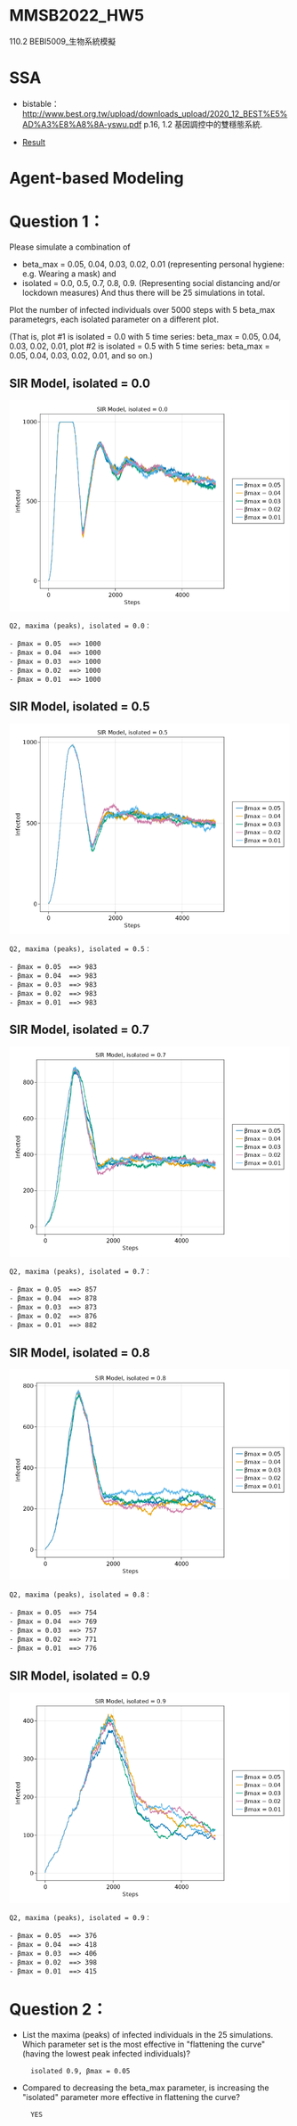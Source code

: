 # MMSB2022_HW5
110.2 BEBI5009_生物系統模擬


# SSA 

- bistable：http://www.best.org.tw/upload/downloads_upload/2020_12_BEST%E5%AD%A3%E8%A8%8A-yswu.pdf p.16, 1.2 基因調控中的雙穩態系統.

- [Result]()


# Agent-based Modeling

# Question 1：

Please simulate a combination of 
- beta_max = 0.05, 0.04, 0.03, 0.02, 0.01 (representing personal hygiene: e.g. Wearing a mask) and
- isolated = 0.0, 0.5, 0.7, 0.8, 0.9. (Representing social distancing and/or lockdown measures) 
And thus there will be 25 simulations in total. 

Plot the number of infected individuals over 5000 steps with 5 beta_max parametegrs, each isolated parameter on a different plot.

(That is, plot #1 is isolated = 0.0 with 5 time series: beta_max = 0.05, 0.04, 0.03, 0.02, 0.01, plot #2 is isolated = 0.5 with 5 time series: beta_max = 0.05, 0.04, 0.03, 0.02, 0.01, and so on.)

## SIR Model, isolated = 0.0
![SIR Model, isolated = 0.0](./PNG\SIR_Model_isolated_000.png)
```
Q2, maxima (peaks), isolated = 0.0：

- βmax = 0.05  ==> 1000
- βmax = 0.04  ==> 1000
- βmax = 0.03  ==> 1000
- βmax = 0.02  ==> 1000
- βmax = 0.01  ==> 1000
```

## SIR Model, isolated = 0.5
![SIR Model, isolated = 0.5](./PNG\SIR_Model_isolated_050.png)
```
Q2, maxima (peaks), isolated = 0.5：

- βmax = 0.05  ==> 983
- βmax = 0.04  ==> 983
- βmax = 0.03  ==> 983
- βmax = 0.02  ==> 983
- βmax = 0.01  ==> 983
```

## SIR Model, isolated = 0.7
![SIR Model, isolated = 0.7](./PNG\SIR_Model_isolated_070.png)
```
Q2, maxima (peaks), isolated = 0.7：

- βmax = 0.05  ==> 857
- βmax = 0.04  ==> 878
- βmax = 0.03  ==> 873
- βmax = 0.02  ==> 876
- βmax = 0.01  ==> 882
```

## SIR Model, isolated = 0.8
![SIR Model, isolated = 0.8](./PNG\SIR_Model_isolated_080.png)
```
Q2, maxima (peaks), isolated = 0.8：

- βmax = 0.05  ==> 754
- βmax = 0.04  ==> 769
- βmax = 0.03  ==> 757
- βmax = 0.02  ==> 771
- βmax = 0.01  ==> 776
```

## SIR Model, isolated = 0.9
![SIR Model, isolated = 0.9](./PNG\SIR_Model_isolated_090.png)
```
Q2, maxima (peaks), isolated = 0.9：

- βmax = 0.05  ==> 376
- βmax = 0.04  ==> 418
- βmax = 0.03  ==> 406
- βmax = 0.02  ==> 398
- βmax = 0.01  ==> 415
```

# Question 2：

- List the maxima (peaks) of infected individuals in the 25 simulations. Which parameter set is the most effective in "flattening the curve" (having the lowest peak infected individuals)?

        isolated 0.9, βmax = 0.05
 
- Compared to decreasing the beta_max parameter, is increasing the "isolated" parameter more effective in flattening the curve?

        YES
